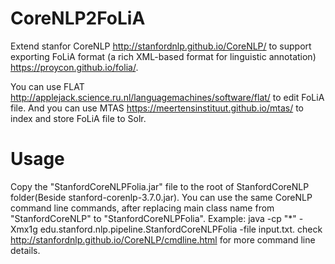 # CoreNLP2FoLiA
Extend stanfor CoreNLP http://stanfordnlp.github.io/CoreNLP/ to support exporting FoLiA format (a rich XML-based format for linguistic annotation) https://proycon.github.io/folia/.

You can use FLAT http://applejack.science.ru.nl/languagemachines/software/flat/ to edit FoLiA file. And you can use MTAS https://meertensinstituut.github.io/mtas/ to index and store FoLiA file to Solr.

# Usage
Copy the "StanfordCoreNLPFolia.jar" file to the root of StanfordCoreNLP folder(Beside stanford-corenlp-3.7.0.jar).
You can use the same CoreNLP command line commands, after replacing main class name from "StanfordCoreNLP" to "StanfordCoreNLPFolia".
Example:
java -cp "*" -Xmx1g edu.stanford.nlp.pipeline.StanfordCoreNLPFolia -file input.txt.
check http://stanfordnlp.github.io/CoreNLP/cmdline.html for more command line details.
